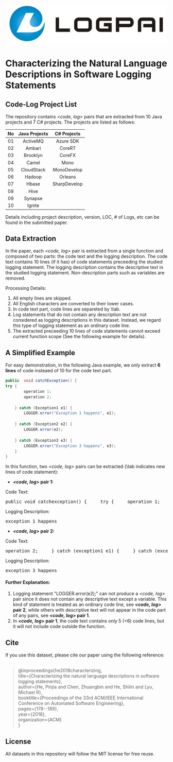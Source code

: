 <p align="center"> <a href="https://github.com/logpai"> <img src="https://github.com/logpai/logpai.github.io/blob/master/img/logpai_logo.jpg" width="500" height="125"/>  </a>
</p>

# Characterizing the Natural Language Descriptions in Software Logging Statements 

## Code-Log Project List
The repository contains _<code, log>_ pairs that are extracted from 10 Java projects and 7 C# projects. The projects are listed as follows:

| No | Java Projects        | C# Projects            |  
| :------:|:-------------: |:-------------:|
| 01  |ActiveMQ		|Azure SDK	|
| 02  |Ambari		|CoreRT		|
|  03 |Brooklyn		|CoreFX		|
|  04 |Camel      	|Mono		|
|  05 |CloudStack 	|MonoDevelop	|
|  06 |Hadoop    	|Orleans	|
|  07 |Hbase     	|SharpDevelop	|
|  08 |Hive		|		|
| 09  |Synapse		|		|
| 10  |Ignite  		| 		|

Details including project description, version, LOC, # of Logs, etc can be found in the submitted paper.

## Data Extraction
In the paper, each _<code, log>_  pair is extracted from a single function and composed of two parts: the code text and the logging description. The code text contains 10 lines (if it has) of code statements preceeding the studied logging statement. The logging description contains the descriptive text in the studied logging statement. Non-description parts such as variables are removed.

Processing Details:
1. All empty lines are skipped.
2. All English characters are converted to their lower cases.
3. In code text part, code lines are separeted by \tab.
4. Log statements that do not contain any description text are not considered as logging descriptions in this dataset. Instead, we regard this type of logging statement as an ordinary code line.
5. The extracted preceeding 10 lines of code statements cannot exceed current function scope (See the following example for details).

## A Simplified Example 
For easy demonstration, in the following Java example, we only extract **6 lines** of code insteaed of 10 for the code text part.

```java
public	void catchException() {
try {
		operation 1;
		operation 2;

	} catch (Exception1 e1) {
		LOGGER.error("Exception 1 happens", e1);

	} catch (Exception2 e2) {
		LOGGER.error(e2);

	} catch (Exception3 e3) {
		LOGGER.error("Exception 3 happens", e3);
	}
}
```

In this function, two _<code, log>_ pairs can be extracted (\tab indicates new lines of code statement):

* **_<code, log>_ pair 1:**

Code Text:
<pre>
public void catchexception() {     try {     operation 1;     operation 2;     } catch (exception1 e1) {
</pre>

Logging Description:
<pre>
exception 1 happens
</pre>

* **_<code, log>_ pair 2:**

Code Text:
<pre>
operation 2;     } catch (exception1 e1) {     } catch (exception2 e2) {     logger.error(e2);     } catch (exception3 e3) {
</pre>

Logging Description:
<pre>
exception 3 happens
</pre>


#### Further Explanation:
1. Logging statement "LOGGER.error(e2);" can not produce a _<code, log>_ pair since it does not contain any descriptive text except a variable. This kind of statement is treated as an ordinary code line, see **_<code, log>_ pair 2**, while others with descriptive text will not appear in the code part of any pairs, see **_<code, log>_ pair 1**.
2. In **_<code, log>_ pair 1**, the code text contains only 5 (<6) code lines, but it will not include code outside the function.

## Cite
If you use this dataset, please cite our paper using the following reference:<br /><br />
> @inproceedings{he2018characterizing, <br />
  title={Characterizing the natural language descriptions in software logging statements}, <br />
  author={He, Pinjia and Chen, Zhuangbin and He, Shilin and Lyu, Michael R}, <br />
  booktitle={Proceedings of the 33rd ACM/IEEE International Conference on Automated Software Engineering}, <br />
  pages={178--189}, <br />
  year={2018}, <br />
  organization={ACM} <br />
} <br />

## License
All datasets in this repository will follow the MIT license for free reuse.

